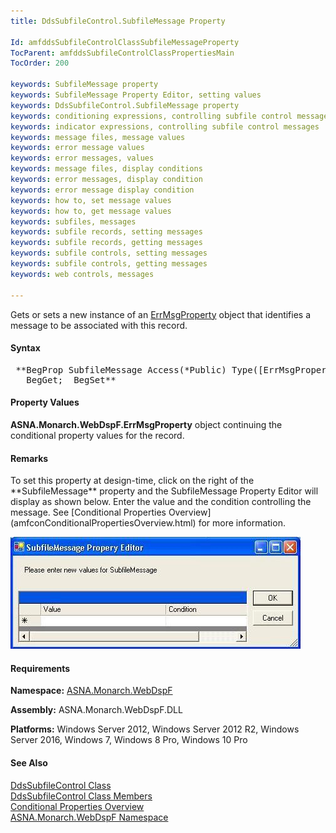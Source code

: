 ```yaml
---
title: DdsSubfileControl.SubfileMessage Property

Id: amfddsSubfileControlClassSubfileMessageProperty
TocParent: amfddsSubfileControlClassPropertiesMain
TocOrder: 200

keywords: SubfileMessage property
keywords: SubfileMessage Property Editor, setting values
keywords: DdsSubfileControl.SubfileMessage property
keywords: conditioning expressions, controlling subfile control messages
keywords: indicator expressions, controlling subfile control messages
keywords: message files, message values
keywords: error message values
keywords: error messages, values
keywords: message files, display conditions
keywords: error messages, display condition
keywords: error message display condition
keywords: how to, set message values
keywords: how to, get message values
keywords: subfiles, messages
keywords: subfile records, setting messages
keywords: subfile records, getting messages
keywords: subfile controls, setting messages
keywords: subfile controls, getting messages
keywords: web controls, messages

---
```


Gets or sets a new instance of an [ ErrMsgProperty](amfErrMsgPropertyClass.html) object that identifies a message to be associated with this record.

#### Syntax
<pre class="prettyprint"> **BegProp SubfileMessage Access(*Public) Type([ErrMsgProperty](amfErrMsgPropertyClass.html))
   BegGet;  BegSet** </pre>

#### Property Values
**ASNA.Monarch.WebDspF.ErrMsgProperty** object continuing the conditional property values for the record.

#### Remarks
<p>To set this property at design-time, click on the right of the **SubfileMessage** property and the SubfileMessage Property Editor will display as shown below. Enter the value and the condition controlling the message. See [Conditional Properties Overview](amfconConditionalPropertiesOverview.html) for more information.

![](Images/zzSubfileControlSubfileMessage.JPG) 

#### Requirements
**Namespace:** [ASNA.Monarch.WebDspF](amfWebDspFNamespace.html)

**Assembly:** ASNA.Monarch.WebDspF.DLL

**Platforms:** Windows Server 2012, Windows Server 2012 R2, Windows Server 2016, Windows 7, Windows 8 Pro, Windows 10 Pro

#### See Also
[ DdsSubfileControl Class](amfddsSubfileControlClass.html) <br /> [ DdsSubfileControl Class Members](amfddsSubfileControlClassMembers.html) <br /> [Conditional Properties Overview](amfconConditionalPropertiesOverview.html) <br />[ ASNA.Monarch.WebDspF Namespace](amfWebDspFNamespace.html) 
